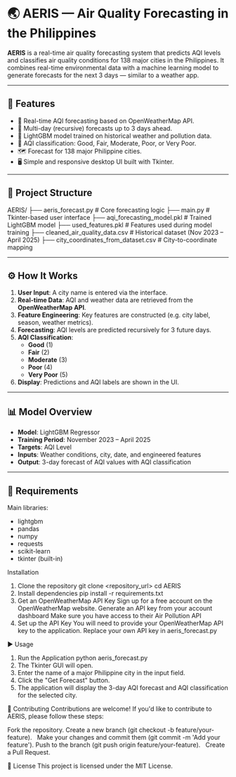 # 🌏 AERIS — Air Quality Forecasting in the Philippines

**AERIS** is a real-time air quality forecasting system that predicts AQI levels and classifies air quality conditions for 138 major cities in the Philippines. It combines real-time environmental data with a machine learning model to generate forecasts for the next 3 days — similar to a weather app.

---

## 📌 Features

- 🔮 Real-time AQI forecasting based on OpenWeatherMap API.
- 📅 Multi-day (recursive) forecasts up to 3 days ahead.
- 🧠 LightGBM model trained on historical weather and pollution data.
- 🧪 AQI classification: Good, Fair, Moderate, Poor, or Very Poor.
- 🗺️ Forecast for 138 major Philippine cities.
- 🖥️ Simple and responsive desktop UI built with Tkinter.

---

## 📂 Project Structure
AERIS/
├── aeris_forecast.py # Core forecasting logic
├── main.py # Tkinter-based user interface
├── aqi_forecasting_model.pkl # Trained LightGBM model
├── used_features.pkl # Features used during model training
├── cleaned_air_quality_data.csv # Historical dataset (Nov 2023 – April 2025)
├── city_coordinates_from_dataset.csv # City-to-coordinate mapping


---

## ⚙️ How It Works

1. **User Input**: A city name is entered via the interface.
2. **Real-time Data**: AQI and weather data are retrieved from the **OpenWeatherMap API**.
3. **Feature Engineering**: Key features are constructed (e.g. city label, season, weather metrics).
4. **Forecasting**: AQI levels are predicted recursively for 3 future days.
5. **AQI Classification**:
   - **Good** (1)
   - **Fair** (2)
   - **Moderate** (3)
   - **Poor** (4)
   - **Very Poor** (5)
6. **Display**: Predictions and AQI labels are shown in the UI.

---

## 📊 Model Overview

- **Model**: LightGBM Regressor
- **Training Period**: November 2023 – April 2025
- **Targets**: AQI Level
- **Inputs**: Weather conditions, city, date, and engineered features
- **Output**: 3-day forecast of AQI values with AQI classification

---

## 🧪 Requirements
Main libraries:

- lightgbm
- pandas
- numpy
- requests
- scikit-learn
- tkinter (built-in)

Installation
1. Clone the repository
    git clone <repository_url>
    cd AERIS
2. Install dependencies
    pip install -r requirements.txt
3. Get an OpenWeatherMap API Key
    Sign up for a free account on the OpenWeatherMap website.
    Generate an API key from your account dashboard
    Make sure you have access to their Air Pollution API
4. Set up the API Key
    You will need to provide your OpenWeatherMap API key to the application.
    Replace your own API key in aeris_forecast.py

▶️ Usage
1. Run the Application
    python aeris_forecast.py
2. The Tkinter GUI will open.
3. Enter the name of a major Philippine city in the input field.
4. Click the "Get Forecast" button.
5. The application will display the 3-day AQI forecast and AQI classification for the selected city.

🙏 Contributing
Contributions are welcome! If you'd like to contribute to AERIS, please follow these steps:

Fork the repository.
Create a new branch (git checkout -b feature/your-feature).   
Make your changes and commit them (git commit -m 'Add your feature').
Push to the branch (git push origin feature/your-feature).   
Create a Pull Request.

📄 License
This project is licensed under the MIT License.